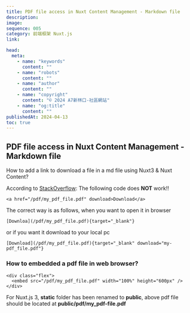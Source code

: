 ```yaml
---
title: PDF file access in Nuxt Content Management - Markdown file
description:
image:
sequence: 005
category: 前端框架 Nuxt.js
link:

head:
  meta:
    - name: "keywords"
      content: ""
    - name: "robots"
      content: ""
    - name: "author"
      content: ""
    - name: "copyright"
      content: "© 2024 A7新林口-社區網站"
    - name: "og:title"
      content: ""
publishedAt: 2024-04-13
toc: true
---
```


## PDF file access in Nuxt Content Management - Markdown file

How to add a link to download a file in a md file using Nuxt3 & Nuxt Content?

According to <a href="https://stackoverflow.com/questions/74928277/how-to-add-a-link-to-download-a-file-in-a-md-file-using-nuxt3-nuxt-content">StackOverflow</a>: The following code does **NOT** work!!

```
<a href="/pdf/my_pdf_file.pdf" download>Download</a>
```

The correct way is as follows, when you want to open it in browser

```
[Downloa](/pdf/my_pdf_file.pdf){target="_blank"}
```

or if you want it download to your local pc

```
[Download](/pdf/my_pdf_file.pdf){target="_blank" download="my-pdf_file.pdf"}
```

### How to embedded a pdf file in web browser?

```
<div class="flex">
  <embed src="/pdf/my_pdf_file.pdf" width="100%" height="600px" />
</div>
```

For Nuxt.js 3, **static** folder has been renamed to **public**, above pdf file should be located at **public/pdf/my_pdf-file.pdf**
